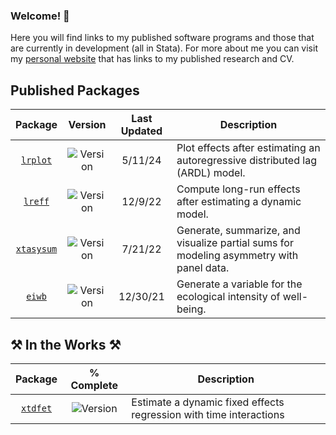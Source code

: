 ### Welcome! :wave:

Here you will find links to my published software programs and those that are currently in development (all in Stata). For more about me you can visit my [personal website](https://ryanthombs.com/) that has links to my published research and CV.


## Published Packages
|Package|Version|Last Updated|Description|
| :---: |  :---:  |  :---:  | ----- |
| [`lrplot`](https://github.com/rthombs/lrplot) | ![Version](https://img.shields.io/badge/version-1.0-blue\?style=for-the-badge) | 5/11/24 | Plot effects after estimating an autoregressive distributed lag (ARDL) model. |
| [`lreff`](https://github.com/rthombs/lreff) | ![Version](https://img.shields.io/badge/version-1.0-blue\?style=for-the-badge) | 12/9/22 | Compute long-run effects after estimating a dynamic model. |
| [`xtasysum`](https://github.com/rthombs/xtasysum) | ![Version](https://img.shields.io/badge/version-1.2-blue\?style=for-the-badge) | 7/21/22 | Generate, summarize, and visualize partial sums for modeling asymmetry with panel data. |
| [`eiwb`](https://github.com/rthombs/eiwb) | ![Version](https://img.shields.io/badge/version-1.0-blue\?style=for-the-badge) | 12/30/21 | Generate a variable for the ecological intensity of well-being. |


## :hammer_and_pick: In the Works :hammer_and_pick:
|Package|% Complete|Description|
| :---: |  :---:  | ----- |
| [`xtdfet`](https://github.com/rthombs/xtdfet) | ![Version](https://img.shields.io/badge/-90%25-brightgreen) | Estimate a dynamic fixed effects regression with time interactions |
